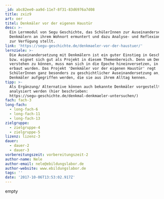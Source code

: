 ```yaml
---
_id: abc82ee0-aa9d-11e7-8f31-83d6976a7d08
title: zxiz9
art: oer
titel: Denkmäler vor der eigenen Haustür
desc: >-
  Ein Lernmodul von Segu Geschichte, das SchülerInnen zur Auseinandersetzung mit
  Denkmälern an ihrem Wohnort ermuntert und dazu Analyse- und Reflexionsaufgaben
  zur Verfügung stellt.
link: 'https://segu-geschichte.de/denkmaeler-vor-der-haustuer/'
lernziele: >-
  Die Auseinandersetzung mit Denkmälern ist ein guter Einstieg in Geschichte
  bzw. eignet sich gut als Projekt in diesem Themenbereich. Denn um Denkmäler
  verstehen zu können, muss man sich in die Epoche hineinversetzen, in der sie
  erbaut wurden. Das Projekt 'Denkmäler vor der eigenen Haustür' regt
  SchülerInnen ganz besonders zu geschichtlicher Auseinandersetzung an, weil die
  Denkmäler aufgegriffen werden, die sie aus ihrem Alltag kennen.
tipp: >-
  Als Ergänzung/ Alternative können auch bekannte Denkmäler vorgestellt und
  analysiert werden (hier beschrieben:
  https://segu-geschichte.de/denkmal-denkmaeler-untersuchen/)
fach: fach-3
long-fach:
  - long-fach-6
  - long-fach-11
  - long-fach-13
zielgruppe:
  - zielgruppe-4
  - zielgruppe-5
lizenz: lizenz-3
dauer:
  - dauer-2
  - dauer-3
vorbereitungszeit: vorbereitungszeit-2
author-name: Nele
author-email: nele@ebildungslabor.de
author-website: www.ebildungslabor.de
tags: ''
date: '2017-10-06T13:53:02.917Z'
---
```

empty
